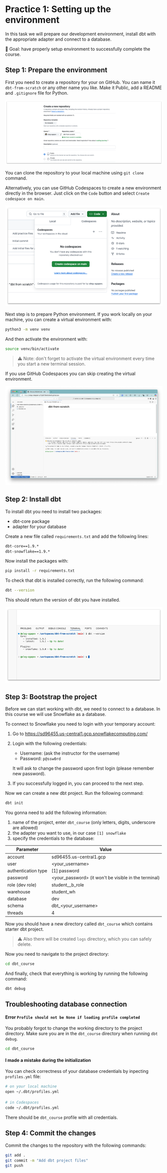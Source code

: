 # Practice 1: Setting up the environment

In this task we will prepare our development environment, install dbt with the appropriate adapter and connect to a database.

🎯 Goal: have properly setup environment to successfully complete the course.

## Step 1: Prepare the environment

First you need to create a repository for your on GitHub. You can name it `dbt-from-scratch` or any other name you like. Make it Public, add a README and `.gitignore` file for Python.

![Create repo](./img/1-1-create-repo.png)

You can clone the repository to your local machine using `git clone` command.

Alternatively, you can use GitHub Codespaces to create a new environment directly in the browser. Just click on the `Code` button and select `Create codespace on main`.

![Open Codespaces](./img/1-2-open-codespaces.png)

Next step is to prepare Python environment. If you work locally on your machine, you can create a virtual environment with:

```bash
python3 -m venv venv
```

And then activate the environment with:

```bash
source venv/bin/activate
```

> ⚠️ Note: don't forget to activate the virtual environment every time you start a new terminal session.

If you use GitHub Codespaces you can skip creating the virtual environment.

![Codespace window](./img/1-3-codespace-window.png)

## Step 2: Install dbt

To install dbt you need to install two packages:
- dbt-core package
- adapter for your database

Create a new file called `requirements.txt` and add the following lines:

```txt
dbt-core==1.9.*
dbt-snowflake==1.9.*
```

Now install the packages with:

```bash
pip install -r requirements.txt
```

To check that dbt is installed correctly, run the following command:

```bash
dbt --version
```

This should return the version of dbt you have installed.

![dbt version](./img/1-4-dbt-version.png)

## Step 3: Bootstrap the project

Before we can start working with dbt, we need to connect to a database. In this course we will use Snowflake as a database.

To connect to Snowflake you need to login with your temporary account:

1. Go to https://sd96455.us-central1.gcp.snowflakecomputing.com/
2. Login with the following credentials:
   - Username: (ask the instructor for the username)
   - Password: `p@ssw0rd`
   
   It will ask to change the password upon first login (please remember new password).
3. If you successfully logged in, you can proceed to the next step.

Now we can create a new dbt project. Run the following command:

```bash
dbt init
```

You gonna need to add the following information:
1. name of the project, enter `dbt_course` (only letters, digits, underscore are allowed)
2. the adapter you want to use, in our case `[1] snowflake`
3. specify the credentials to the database:

| Parameter             | Value                                                     |
| --------              | -------                                                   |
| account               | sd96455.us-central1.gcp                                   |
| user                  | <your_username>                                           |
| authentication type   | [1] password                                              |
| password              | <your_password> (it won't be visible in the terminal)     |
| role (dev role)       | student__b_role                                           |
| warehouse             | student_wh                                                |
| database              | dev                                                       |
| schema                | dbt_<your_username>                                       |
| threads               | 4                                                         |

Now you should have a new directory called `dbt_course` which contains starter dbt project.

> ⚠️ Also there will be created `logs` directory, which you can safely delete.

Now you need to navigate to the project directory:

```bash
cd dbt_course
```

And finally, check that everything is working by running the following command:

```bash
dbt debug
```

## Troubleshooting database connection


#### Error `Profile should not be None if loading profile completed`

You probably forgot to change the working directory to the project directory. Make sure you are in the `dbt_course` directory when running `dbt debug`.

```bash
cd dbt_course
```

#### I made a mistake during the initialization

You can check correctness of your database credentials by inpecting `profiles.yml` file:

```bash
# on your local machine
open ~/.dbt/profiles.yml

# in Codespaces
code ~/.dbt/profiles.yml
```

There should be `dbt_course` profile with all credentials.

## Step 4: Commit the changes

Commit the changes to the repository with the following commands:

```bash
git add .
git commit -m "Add dbt project files"
git push
```
